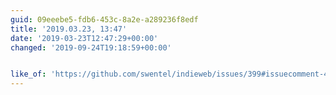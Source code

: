 ```yaml
---
guid: 09eeebe5-fdb6-453c-8a2e-a289236f8edf
title: '2019.03.23, 13:47'
date: '2019-03-23T12:47:29+00:00'
changed: '2019-09-24T19:18:59+00:00'


like_of: 'https://github.com/swentel/indieweb/issues/399#issuecomment-474385682'
---
```



